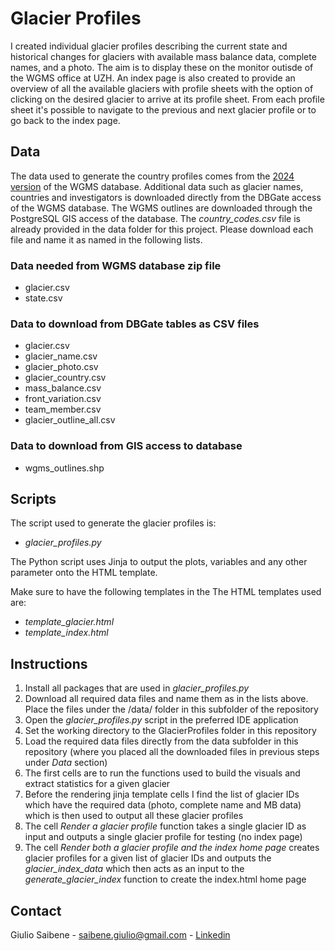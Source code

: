 # Glacier Profiles

I created individual glacier profiles describing the current state and historical changes for glaciers with available mass balance data, complete names, and a photo. The aim is to display these on the monitor outisde of the WGMS office at UZH. An index page is also created to provide an overview of all the available glaciers with profile sheets with the option of clicking on the desired glacier to arrive at its profile sheet. From each profile sheet it's possible to navigate to the previous and next glacier profile or to go back to the index page.

## Data

The data used to generate the country profiles comes from the [2024 version](https://doi.org/10.5904/wgms-fog-2024-01) of the WGMS database. Additional data such as glacier names, countries and investigators is downloaded directly from the DBGate access of the WGMS database. The WGMS outlines are downloaded through the PostgreSQL GIS access of the database. The *country_codes.csv* file is already provided in the data folder for this project. Please download each file and name it as named in the following lists.

### Data needed from WGMS database zip file
- glacier.csv
- state.csv

### Data to download from DBGate tables as CSV files
- glacier.csv
- glacier_name.csv
- glacier_photo.csv
- glacier_country.csv
- mass_balance.csv
- front_variation.csv
- team_member.csv
- glacier_outline_all.csv

### Data to download from GIS access to database
- wgms_outlines.shp

## Scripts

The script used to generate the glacier profiles is:
- *glacier_profiles.py*

The Python script uses Jinja to output the plots, variables and any other parameter onto the HTML template.

Make sure to have the following templates in the The HTML templates used are:
- *template_glacier.html*
- *template_index.html*

## Instructions
1. Install all packages that are used in *glacier_profiles.py*
2. Download all required data files and name them as in the lists above. Place the files under the /data/ folder in this subfolder of the repository
3. Open the *glacier_profiles.py* script in the preferred IDE application
4. Set the working directory to the GlacierProfiles folder in this repository
5. Load the required data files directly from the data subfolder in this repository (where you placed all the downloaded files in previous steps under *Data* section)
6. The first cells are to run the functions used to build the visuals and extract statistics for a given glacier
7. Before the rendering jinja template cells I find the list of glacier IDs which have the required data (photo, complete name and MB data) which is then used to output all these glacier profiles
8. The cell *Render a glacier profile* function takes a single glacier ID as input and outputs a single glacier profile for testing (no index page)
9. The cell *Render both a glacier profile and the index home page* creates glacier profiles for a given list of glacier IDs and outputs the *glacier_index_data* which then acts as an input to the *generate_glacier_index* function to create the index.html home page

## Contact
Giulio Saibene - saibene.giulio@gmail.com - [Linkedin](www.linkedin.com/in/giulio-saibene-b3a858261)
